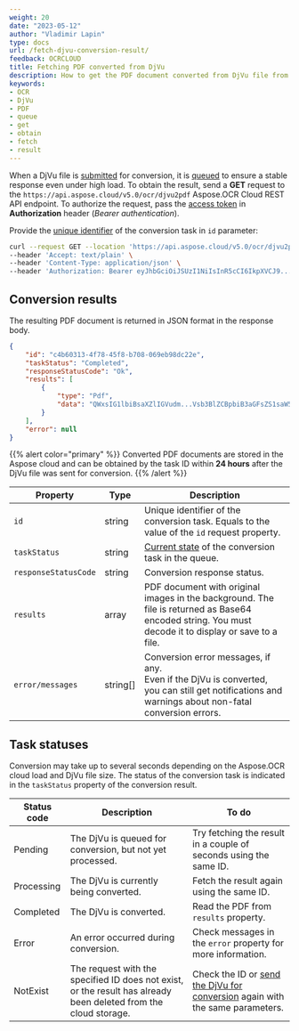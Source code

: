 ```yaml
---
weight: 20
date: "2023-05-12"
author: "Vladimir Lapin"
type: docs
url: /fetch-djvu-conversion-result/
feedback: OCRCLOUD
title: Fetching PDF converted from DjVu
description: How to get the PDF document converted from DjVu file from the Aspose.OCR Cloud queue.
keywords:
- OCR
- DjVu
- PDF
- queue
- get
- obtain
- fetch
- result
---
```


When a DjVu file is [submitted](/ocr/send-djvu-for-conversion/) for conversion, it is [queued](/ocr/recognition-workflow/) to ensure a stable response even under high load. To obtain the result, send a **GET** request to the `https://api.aspose.cloud/v5.0/ocr/djvu2pdf` Aspose.OCR Cloud REST API endpoint. To authorize the request, pass the [access token](/ocr/authorization/) in **Authorization** header (_Bearer authentication_).

Provide the [unique identifier](/ocr/send-djvu-for-conversion/#return-value) of the conversion task in `id` parameter:

```bash
curl --request GET --location 'https://api.aspose.cloud/v5.0/ocr/djvu2pdf?id=c4b60313-4f78-45f8-b708-069eb98dc22e' \
--header 'Accept: text/plain' \
--header 'Content-Type: application/json' \
--header 'Authorization: Bearer eyJhbGciOiJSUzI1NiIsInR5cCI6IkpXVCJ9...HaRYOxBcCRCPLnrFCVXpw7UA' \
```

## Conversion results

The resulting PDF document is returned in JSON format in the response body.

```json
{
	"id": "c4b60313-4f78-45f8-b708-069eb98dc22e",
	"taskStatus": "Completed",
	"responseStatusCode": "Ok",
	"results": [
		{
			"type": "Pdf",
			"data": "QWxsIG1lbiBsaXZlIGVudm...Vsb3BlZCBpbiB3aGFsZS1saW5lcy4="
		}
	],
	"error": null
}
```

{{% alert color="primary" %}}
Converted PDF documents are stored in the Aspose cloud and can be obtained by the task ID within **24 hours** after the DjVu file was sent for conversion.
{{% /alert %}}

Property | Type | Description
--------- | ---- | -----------
`id` | string | Unique identifier of the conversion task. Equals to the value of the `id` request property.
`taskStatus` | string | [Current state](#task-statuses) of the conversion task in the queue.
`responseStatusCode` | string | Conversion response status.
`results` | array | PDF document with original images in the background. The file is returned as Base64 encoded string. You must decode it to display or save to a file.
`error/messages` | string[] | Conversion error messages, if any.<br />Even if the DjVu is converted, you can still get notifications and warnings about non-fatal conversion errors.

## Task statuses

Conversion may take up to several seconds depending on the Aspose.OCR cloud load and DjVu file size. The status of the conversion task is indicated in the `taskStatus` property of the conversion result.

Status code | Description | To do
----------- | ----------- | ------
Pending | The DjVu is queued for conversion, but not yet processed. | Try fetching the result in a couple of seconds using the same ID.
Processing | The DjVu is currently being converted. | Fetch the result again using the same ID.
Completed | The DjVu is converted. | Read the PDF from `results` property.
Error | An error occurred during conversion. | Check messages in the `error` property for more information.
NotExist | The request with the specified ID does not exist, or the result has already been deleted from the cloud storage. | Check the ID or [send the DjVu for conversion](/ocr/send-djvu-for-conversion/) again with the same parameters.

